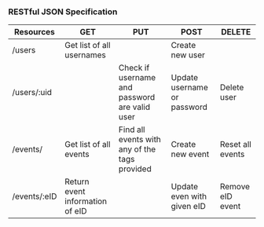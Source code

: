 ### RESTful JSON Specification
| Resources          | GET                             | PUT                                           | POST                            | DELETE           |
|--------------------|---------------------------------|-----------------------------------------------|---------------------------------|------------------|
| /users             | Get list of all usernames       |                                               | Create new user                 |                  |
| /users/:uid        |                                 | Check if username and password are valid user | Update username or password     | Delete user      |
| /events/           | Get list of all events          | Find all events with any of the tags provided | Create new event                | Reset all events |
| /events/:eID       | Return event information of eID |                                               | Update even with given eID      | Remove eID event |
